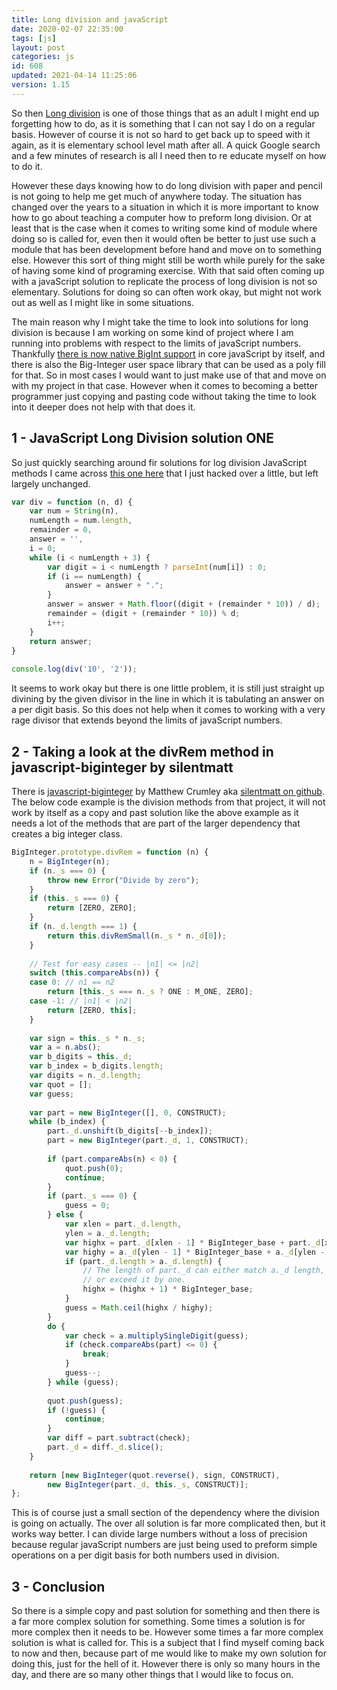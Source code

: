 ```yaml
---
title: Long division and javaScript
date: 2020-02-07 22:35:00
tags: [js]
layout: post
categories: js
id: 608
updated: 2021-04-14 11:25:06
version: 1.15
---
```


So then [Long division](https://en.wikipedia.org/wiki/Long_division) is one of those things that as an adult I might end up forgetting how to do, as it is something that I can not say I do on a regular basis. However of course it is not so hard to get back up to speed with it again, as it is elementary school level math after all. A quick Google search and a few minutes of research is all I need then to re educate myself on how to do it. 

However these days knowing how to do long division with paper and pencil is not going to help me get much of anywhere today. The situation has changed over the years to a situation in which it is more important to know how to go about teaching a computer how to preform long division. Or at least that is the case when it comes to writing some kind of module where doing so is called for, even then it would often be better to just use such a module that has been development before hand and move on to something else. However this sort of thing might still be worth while purely for the sake of having some kind of programing exercise. With that said often coming up with a javaScript solution to replicate the process of long division is not so elementary. Solutions for doing so can often work okay, but might not work out as well as I might like in some situations.

The main reason why I might take the time to look into solutions for long division is because I am working on some kind of project where I am running into problems with respect to the limits of javaScript numbers. Thankfully [there is now native BigInt support](/2019/09/06/js-bigint/) in core javaScript by itself, and there is also the Big-Integer user space library that can be used as a poly fill for that. So in most cases I would want to just make use of that and move on with my project in that case. However when it comes to becoming a better programmer just copying and pasting code without taking the time to look into it deeper does not help with that does it.

<!-- more -->

## 1 - JavaScript Long Division solution ONE

So just quickly searching around fir solutions for log division JavaScript methods I came across [this one here](https://bocoup.com/blog/long-division-in-javascript) that I just hacked over a little, but left largely unchanged.

```js
var div = function (n, d) {
    var num = String(n),
    numLength = num.length,
    remainder = 0,
    answer = '',
    i = 0;
    while (i < numLength + 3) {
        var digit = i < numLength ? parseInt(num[i]) : 0;
        if (i == numLength) {
            answer = answer + ".";
        }
        answer = answer + Math.floor((digit + (remainder * 10)) / d);
        remainder = (digit + (remainder * 10)) % d;
        i++;
    }
    return answer;
}
 
console.log(div('10', '2'));
```

It seems to work okay but there is one little problem, it is still just straight up divining by the given divisor in the line in which it is tabulating an answer on a per digit basis. So this does not help when it comes to working with a very rage divisor that extends beyond the limits of javaScript numbers.

## 2 - Taking a look at the divRem method in javascript-biginteger by silentmatt

There is [javascript-biginteger](https://github.com/silentmatt/javascript-biginteger) by Matthew Crumley aka [silentmatt on github](https://github.com/silentmatt). The below code example is the division methods from that project, it will not work by itself as a copy and past solution like the above example as it needs a lot of the methods that are part of the larger dependency that creates a big integer class. 

```js
BigInteger.prototype.divRem = function (n) {
    n = BigInteger(n);
    if (n._s === 0) {
        throw new Error("Divide by zero");
    }
    if (this._s === 0) {
        return [ZERO, ZERO];
    }
    if (n._d.length === 1) {
        return this.divRemSmall(n._s * n._d[0]);
    }
 
    // Test for easy cases -- |n1| <= |n2|
    switch (this.compareAbs(n)) {
    case 0: // n1 == n2
        return [this._s === n._s ? ONE : M_ONE, ZERO];
    case -1: // |n1| < |n2|
        return [ZERO, this];
    }
 
    var sign = this._s * n._s;
    var a = n.abs();
    var b_digits = this._d;
    var b_index = b_digits.length;
    var digits = n._d.length;
    var quot = [];
    var guess;
 
    var part = new BigInteger([], 0, CONSTRUCT);
    while (b_index) {
        part._d.unshift(b_digits[--b_index]);
        part = new BigInteger(part._d, 1, CONSTRUCT);
 
        if (part.compareAbs(n) < 0) {
            quot.push(0);
            continue;
        }
        if (part._s === 0) {
            guess = 0;
        } else {
            var xlen = part._d.length,
            ylen = a._d.length;
            var highx = part._d[xlen - 1] * BigInteger_base + part._d[xlen - 2];
            var highy = a._d[ylen - 1] * BigInteger_base + a._d[ylen - 2];
            if (part._d.length > a._d.length) {
                // The length of part._d can either match a._d length,
                // or exceed it by one.
                highx = (highx + 1) * BigInteger_base;
            }
            guess = Math.ceil(highx / highy);
        }
        do {
            var check = a.multiplySingleDigit(guess);
            if (check.compareAbs(part) <= 0) {
                break;
            }
            guess--;
        } while (guess);
 
        quot.push(guess);
        if (!guess) {
            continue;
        }
        var diff = part.subtract(check);
        part._d = diff._d.slice();
    }
 
    return [new BigInteger(quot.reverse(), sign, CONSTRUCT),
        new BigInteger(part._d, this._s, CONSTRUCT)];
};
```

This is of course just a small section of the dependency where the division is going on actually. The over all solution is far more complicated then, but it works way better. I can divide large numbers without a loss of precision because regular javaScript numbers are just being used to preform simple operations on a per digit basis for both numbers used in division.

## 3 - Conclusion

So there is a simple copy and past solution for something and then there is a far more complex solution for something. Some times a solution is for more complex then it needs to be. However some times a far more complex solution is what is called for. This is a subject that I find myself coming back to now and then, because part of me would like to make my own solution for doing this, just for the hell of it. However there is only so many hours in the day, and there are so many other things that I would like to focus on.